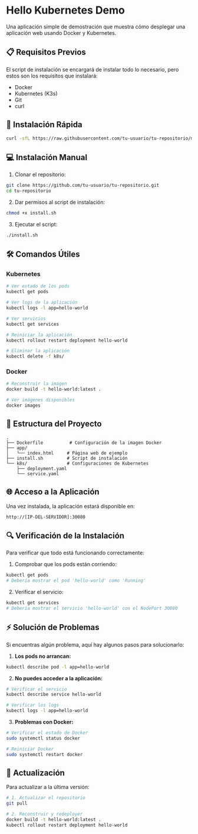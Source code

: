 # Hello Kubernetes Demo

Una aplicación simple de demostración que muestra cómo desplegar una aplicación web usando Docker y Kubernetes.

## 📋 Requisitos Previos

El script de instalación se encargará de instalar todo lo necesario, pero estos son los requisitos que instalará:

- Docker
- Kubernetes (K3s)
- Git
- curl

## 🚀 Instalación Rápida

```bash
curl -sfL https://raw.githubusercontent.com/tu-usuario/tu-repositorio/main/install.sh | bash
```

## 💻 Instalación Manual

1. Clonar el repositorio:
```bash
git clone https://github.com/tu-usuario/tu-repositorio.git
cd tu-repositorio
```

2. Dar permisos al script de instalación:
```bash
chmod +x install.sh
```

3. Ejecutar el script:
```bash
./install.sh
```

## 🛠️ Comandos Útiles

### Kubernetes
```bash
# Ver estado de los pods
kubectl get pods

# Ver logs de la aplicación
kubectl logs -l app=hello-world

# Ver servicios
kubectl get services

# Reiniciar la aplicación
kubectl rollout restart deployment hello-world

# Eliminar la aplicación
kubectl delete -f k8s/
```

### Docker
```bash
# Reconstruir la imagen
docker build -t hello-world:latest .

# Ver imágenes disponibles
docker images
```

## 📁 Estructura del Proyecto

```
.
├── Dockerfile          # Configuración de la imagen Docker
├── app/
│   └── index.html     # Página web de ejemplo
├── install.sh         # Script de instalación
└── k8s/               # Configuraciones de Kubernetes
    ├── deployment.yaml
    └── service.yaml
```

## 🌐 Acceso a la Aplicación

Una vez instalada, la aplicación estará disponible en:
```
http://[IP-DEL-SERVIDOR]:30080
```

## 🔍 Verificación de la Instalación

Para verificar que todo está funcionando correctamente:

1. Comprobar que los pods están corriendo:
```bash
kubectl get pods
# Debería mostrar el pod 'hello-world' como 'Running'
```

2. Verificar el servicio:
```bash
kubectl get services
# Debería mostrar el servicio 'hello-world' con el NodePort 30080
```

## ⚡ Solución de Problemas

Si encuentras algún problema, aquí hay algunos pasos para solucionarlo:

1. **Los pods no arrancan:**
```bash
kubectl describe pod -l app=hello-world
```

2. **No puedes acceder a la aplicación:**
```bash
# Verificar el servicio
kubectl describe service hello-world

# Verificar los logs
kubectl logs -l app=hello-world
```

3. **Problemas con Docker:**
```bash
# Verificar el estado de Docker
sudo systemctl status docker

# Reiniciar Docker
sudo systemctl restart docker
```

## 🔄 Actualización

Para actualizar a la última versión:

```bash
# 1. Actualizar el repositorio
git pull

# 2. Reconstruir y redeployer
docker build -t hello-world:latest .
kubectl rollout restart deployment hello-world
```
